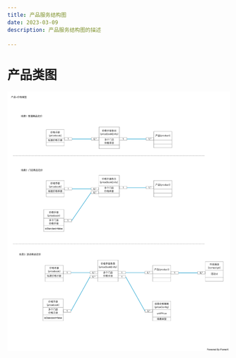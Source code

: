 ```yaml
---
title: 产品服务结构图
date: 2023-03-09
description: 产品服务结构图的描述

---
```




# 产品类图

![](../../images/cls_diag_prod_mdl.png)


